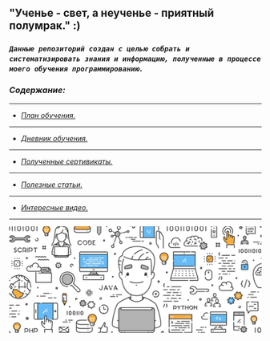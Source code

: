 ## "Ученье - свет, а неученье - приятный полумрак."  :)

### *`Данные репозиторий создан с целью собрать и систематизировать знания и информацию, полученные в процессе моего обучения программированию.`*

### *Содержание:*
***
* *[План обучения.](/general_information/Study_programs.md)*
***
* *[Дневник обучения.](/general_information/diary.md)*
***
* *[Полученные сертивикаты.](/sertificates/sertificates.md)*
***
* *[Полезные статьи.](/articles/articles_references.md)*
***
* *[Интересные видео.](/video/video.md)*
***
![](/images/img/MainREADME.jpeg)
